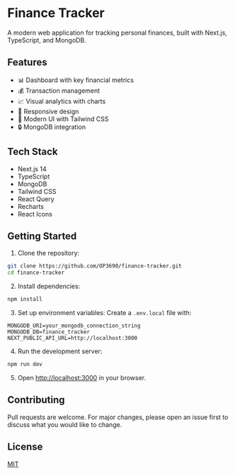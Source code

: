 # Finance Tracker

A modern web application for tracking personal finances, built with Next.js, TypeScript, and MongoDB.

## Features

- 📊 Dashboard with key financial metrics
- 💰 Transaction management
- 📈 Visual analytics with charts
- 📱 Responsive design
- 🎨 Modern UI with Tailwind CSS
- 🔒 MongoDB integration

## Tech Stack

- Next.js 14
- TypeScript
- MongoDB
- Tailwind CSS
- React Query
- Recharts
- React Icons

## Getting Started

1. Clone the repository:
```bash
git clone https://github.com/OP3690/finance-tracker.git
cd finance-tracker
```

2. Install dependencies:
```bash
npm install
```

3. Set up environment variables:
Create a `.env.local` file with:
```
MONGODB_URI=your_mongodb_connection_string
MONGODB_DB=finance_tracker
NEXT_PUBLIC_API_URL=http://localhost:3000
```

4. Run the development server:
```bash
npm run dev
```

5. Open [http://localhost:3000](http://localhost:3000) in your browser.

## Contributing

Pull requests are welcome. For major changes, please open an issue first to discuss what you would like to change.

## License

[MIT](https://choosealicense.com/licenses/mit/) 